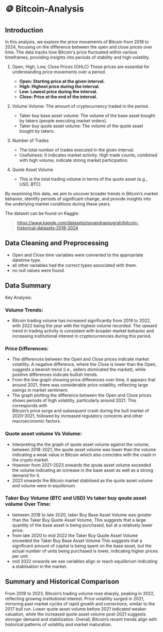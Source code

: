 # 🪙 Bitcoin-Analysis

## Introduction
In this analysis, we explore the price movements of Bitcoin from 2018 to 2024, focusing on the difference between the open and close prices over time. The data tracks how Bitcoin's price fluctuated within various timeframes, providing insights into periods of stability and high volatility.

1. Open, High, Low, Close Prices (OHLC)
   These prices are essential for understanding price movements over a period.
    - **Open: Starting price at the given interval.**
    - **High: Highest price during the interval.**
    - **Low: Lowest price during the interval.**
    - **Close: Price at the end of the interval.**
2. Volume
   Volume: The amount of cryptocurrency traded in the period.
    - Taker buy base asset volume: The volume of the base asset bought by takers (people executing market orders).
    - Taker buy quote asset volume: The volume of the quote asset bought by takers.
3. Number of Trades
    - The total number of trades executed in the given interval.
    - Usefulness: It indicates market activity. High trade counts, combined with high volume, indicate strong market participation.

4. Quote Asset Volume
    - This is the total trading volume in terms of the quote asset (e.g., USD, BTC).


By examining this data, we aim to uncover broader trends in Bitcoin’s market behavior, identify periods of significant change, and provide insights into the underlying market conditions during these years.

The dataset can be found on Kaggle: 
> https://www.kaggle.com/datasets/novandraanugrah/bitcoin-historical-datasets-2018-2024

## Data Cleaning and Preprocessing
 - Open and Close time variables were converted to the appropriate datetime type.
 - all other variables had the correct types associated with them.
 - no null values were found.

## Data Summary
Key Analysis:
### Volume Trends:
   - Bitcoin trading volume has increased significantly from 2018 to 2022, with 2022 being the year with the highest volume recorded.
     The upward trend in trading activity is consistent with broader market behavior and increasing institutional interest in cryptocurrencies during this period.

### Price Differences:
   - The differences between the Open and Close prices indicate market volatility. A negative difference, where the Close is lower than the Open, suggests a             bearish trend (i.e., sellers dominated the market), while positive differences indicate bullish trends.
   - From the line graph showing price differences over time, it appears that around 2021, there was considerable price volatility, reflecting large swings in           market sentiment.
   - The graph plotting the difference between the Open and Close prices shows periods of high volatility, particularly around 2021. This corresponds with          
     Bitcoin’s price surge and subsequent crash during the bull market of 2020-2021, followed by increased regulatory concerns and other macroeconomic factors.
     
### Quote asset volume Vs Volume:
   - Interpreting the the graph of quote asset volume against the volume, between 2018-2021, the quote asset volume was lower than the volume indicating a weak
     value in Bitcoin which also coincides with the crash in the crypto market.
   - However from 2021-2023 onwards the qoute asset volume exceeded the volume indicating an icnrease in the base asset as well as a strong demand for it.
   - 2023 onwards the Bitcoin market stabilised as the quote asset volume and volume were in equilibrium.

### Taker Buy Volume (BTC and USD) Vs taker buy qoute asset volume Over Time:
   - between 2018 to late 2020, taker Buy Base Asset Volume was greater than the Taker Buy Quote Asset Volume, This suggests that a large quantity of the base           asset is being purchased, but at a relatively lower price.
   - from late 2020 to mid 2022 the Taker Buy Quote Asset Volume exceeded the  Taker Buy Base Asset Volume This suggests that a significant amount of capital is         being spent on the base asset, but the actual number of units being purchased is lower, indicating higher prices per unit.
   - mid 2022 onwards we see variables align or reach equilibrium indicating a stablisation in the market.

## Summary and Historical Comparison
From 2018 to 2023, Bitcoin’s trading volume rose sharply, peaking in 2022, reflecting growing institutional interest. Price volatility surged in 2021, mirroring past market cycles of rapid growth and corrections, similar to the 2017 bull run. Lower quote asset volume before 2021 indicated weaker valuation, while the increased quote asset volume post-2021 suggests stronger demand and stabilization. Overall, Bitcoin’s recent trends align with historical patterns of volatility and market maturation.
